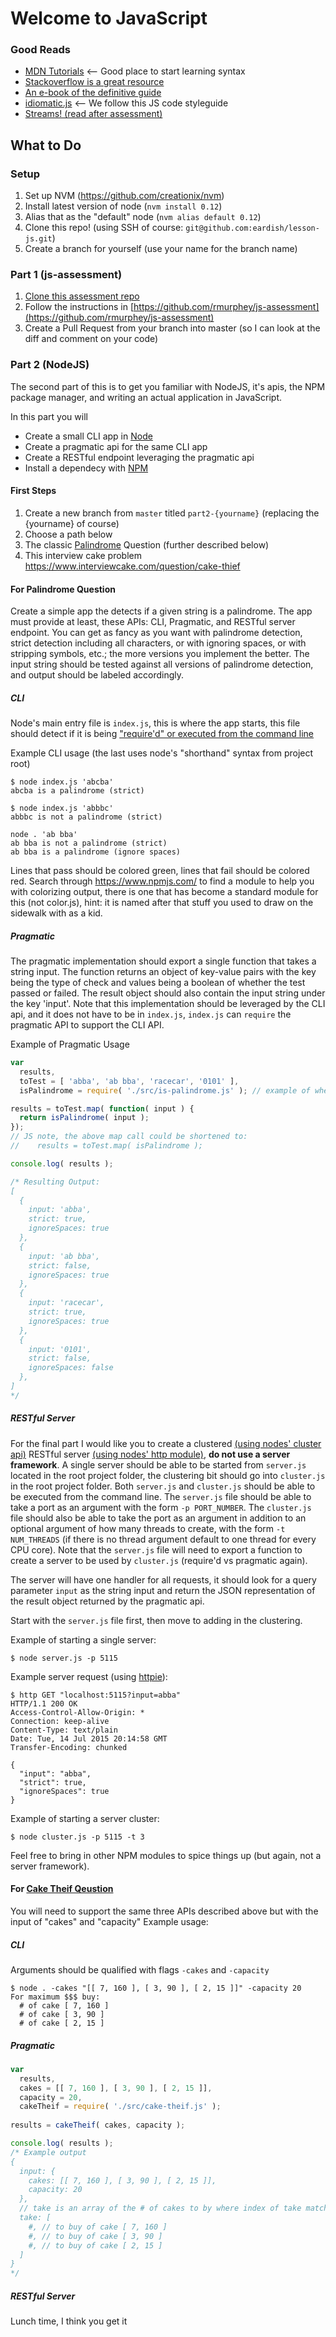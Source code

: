 # Welcome to JavaScript #

### Good Reads ###

* [MDN Tutorials](https://developer.mozilla.org/en-US/docs/Web/JavaScript/Guide) <-- Good place to start learning syntax
* [Stackoverflow is a great resource](http://stackoverflow.com/questions/3970961/getting-started-with-javascript)
* [An e-book of the definitive guide](JavaScript_The_Definitive_Guide_Sixth_Edition.pdf)
* [idiomatic.js](https://github.com/rwaldron/idiomatic.js/) <-- We follow this JS code styleguide
* [Streams! (read after assessment)](https://github.com/substack/stream-handbook)


## What to Do ##

### Setup ###
1. Set up NVM (https://github.com/creationix/nvm)
2. Install latest version of node (`nvm install 0.12`)
3. Alias that as the "default" node (`nvm alias default 0.12`)
4. Clone this repo! (using SSH of course: `git@github.com:eardish/lesson-js.git`)
5. Create a branch for yourself (use your name for the branch name)

### Part 1 (js-assessment) ###
1. [Clone this assessment repo](https://github.com/rmurphey/js-assessment)
  1. Follow the instructions in [https://github.com/rmurphey/js-assessment](https://github.com/rmurphey/js-assessment)
2. Create a Pull Request from your branch into master (so I can look at the diff and comment on your code)

### Part 2 (NodeJS) ###
The second part of this is to get you familiar with NodeJS, it's apis, the NPM package manager, and writing an actual application in JavaScript.

In this part you will
- Create a small CLI app in [Node](https://nodejs.org/api/)
- Create a pragmatic api for the same CLI app
- Create a RESTful endpoint leveraging the pragmatic api
- Install a dependecy with [NPM](https://docs.npmjs.com/)

#### First Steps ####

1. Create a new branch from `master` titled `part2-{yourname}` (replacing the {yourname} of course)
2. Choose a path below
  1. The classic [Palindrome](https://en.wikipedia.org/wiki/Palindrome) Question (further described below)
  2. This interview cake problem https://www.interviewcake.com/question/cake-thief

#### For Palindrome Question #####

Create a simple app the detects if a given string is a palindrome. The app must provide at least, these APIs: CLI, Pragmatic, and RESTful server endpoint. You can get as fancy as you want with palindrome detection, strict detection including all characters, or with ignoring spaces, or with stripping symbols, etc.; the more versions you implement the better. The input string should be tested against all versions of palindrome detection, and output should be labeled accordingly.

##### CLI #####

Node's main entry file is `index.js`, this is where the app starts, this file should detect if it is being ["require'd" or executed from the command line](https://nodejs.org/docs/latest/api/all.html#all_accessing_the_main_module)

Example CLI usage (the last uses node's "shorthand" syntax from project root)
```shell
$ node index.js 'abcba'
abcba is a palindrome (strict)

$ node index.js 'abbbc'
abbbc is not a palindrome (strict)

node . 'ab bba'
ab bba is not a palindrome (strict)
ab bba is a palindrome (ignore spaces)
```

Lines that pass should be colored green, lines that fail should be colored red. Search through https://www.npmjs.com/ to find a module to help you with colorizing output, there is one that has become a standard module for this (not color.js), hint: it is named after that stuff you used to draw on the sidewalk with as a kid.

##### Pragmatic #####

The pragmatic implementation should export a single function that takes a string input. The function returns an object of key-value pairs with the key being the type of check and values being a boolean of whether the test passed or failed. The result object should also contain the input string under the key 'input'. Note that this implementation should be leveraged by the CLI api, and it does not have to be in `index.js`, `index.js` can `require` the pragmatic API to support the CLI API.

Example of Pragmatic Usage
```js
var 
  results,
  toTest = [ 'abba', 'ab bba', 'racecar', '0101' ],
  isPalindrome = require( './src/is-palindrome.js' ); // example of where implementation file might live

results = toTest.map( function( input ) {
  return isPalindrome( input );
});
// JS note, the above map call could be shortened to:
//    results = toTest.map( isPalindrome );

console.log( results );

/* Resulting Output:
[
  {
    input: 'abba',
    strict: true,
    ignoreSpaces: true
  },
  {
    input: 'ab bba',
    strict: false,
    ignoreSpaces: true
  },
  {
    input: 'racecar',
    strict: true,
    ignoreSpaces: true
  },
  {
    input: '0101',
    strict: false,
    ignoreSpaces: false
  },
]
*/
```

##### RESTful Server #####

For the final part I would like you to create a clustered [(using nodes' cluster api)](https://nodejs.org/api/cluster.html#cluster_cluster) RESTful server [(using nodes' http module)](https://nodejs.org/api/http.html#http_http), **do not use a server framework**. A single server should be able to be started from `server.js` located in the root project folder, the clustering bit should go into `cluster.js` in the root project folder. Both `server.js` and `cluster.js` should be able to be executed from the command line. The `server.js` file should be able to take a port as an argument with the form `-p PORT_NUMBER`. The `cluster.js` file should also be able to take the port as an argument in addition to an optional argument of how many threads to create, with the form `-t NUM_THREADS` (if there is no thread argument default to one thread for every CPU core). Note that the `server.js` file will need to export a function to create a server to be used by `cluster.js` (require'd vs pragmatic again).

The server will have one handler for all requests, it should look for a query parameter `input` as the string input and return the JSON representation of the result object returned by the pragmatic api.

Start with the `server.js` file first, then move to adding in the clustering.

Example of starting a single server:
```shell
$ node server.js -p 5115
```

Example server request (using [httpie](https://github.com/jkbrzt/httpie)):
```shell
$ http GET "localhost:5115?input=abba"
HTTP/1.1 200 OK
Access-Control-Allow-Origin: *
Connection: keep-alive
Content-Type: text/plain
Date: Tue, 14 Jul 2015 20:14:58 GMT
Transfer-Encoding: chunked

{
  "input": "abba",
  "strict": true,
  "ignoreSpaces": true
}
```

Example of starting a server cluster:
```shell
$ node cluster.js -p 5115 -t 3
```

Feel free to bring in other NPM modules to spice things up (but again, not a server framework).

#### For [Cake Theif Qeustion](https://www.interviewcake.com/question/cake-thief) #####

You will need to support the same three APIs described above but with the input of "cakes" and "capacity" Example usage:

##### CLI #####

Arguments should be qualified with flags `-cakes` and `-capacity`
```shell
$ node . -cakes "[[ 7, 160 ], [ 3, 90 ], [ 2, 15 ]]" -capacity 20
For maximum $$$ buy:
  # of cake [ 7, 160 ]
  # of cake [ 3, 90 ]
  # of cake [ 2, 15 ]
```

##### Pragmatic #####
```js
var
  results,
  cakes = [[ 7, 160 ], [ 3, 90 ], [ 2, 15 ]],
  capacity = 20,
  cakeTheif = require( './src/cake-theif.js' );
  
results = cakeTheif( cakes, capacity );

console.log( results );
/* Example output
{
  input: {
    cakes: [[ 7, 160 ], [ 3, 90 ], [ 2, 15 ]],
    capacity: 20
  },
  // take is an array of the # of cakes to by where index of take matches index of input.cakes
  take: [
    #, // to buy of cake [ 7, 160 ]
    #, // to buy of cake [ 3, 90 ]
    #, // to buy of cake [ 2, 15 ]
  ]
}
*/
```

##### RESTful Server #####

Lunch time, I think you get it

